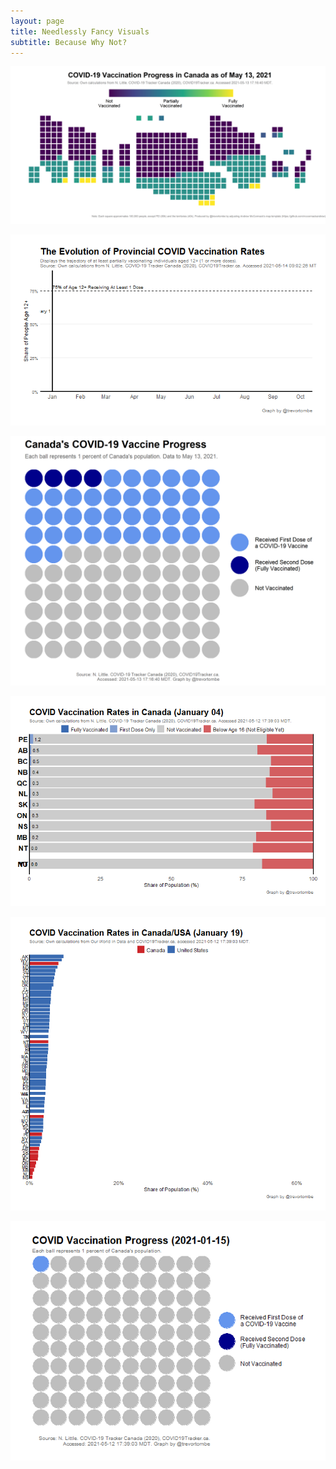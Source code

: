 ```yaml
---
layout: page
title: Needlessly Fancy Visuals
subtitle: Because Why Not?
---
```


![](Plots/MapSquares2.png)

![](Plots/AnimatedProvs.gif)

![](Plots/plot_balls.png)

![](Plots/AnimatedBar.gif)

![](Plots/AnimatedUSACANBar.gif)

![](Plots/AnimatedBalls.gif)

